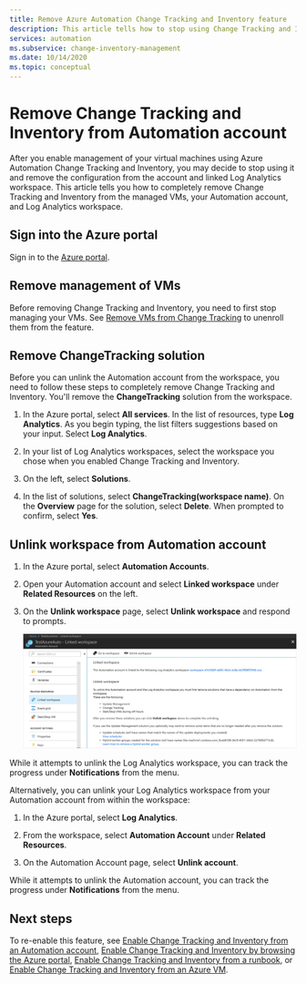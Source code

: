```yaml
---
title: Remove Azure Automation Change Tracking and Inventory feature
description: This article tells how to stop using Change Tracking and Inventory, and unlink an Automation account from the Log Analytics workspace. 
services: automation
ms.subservice: change-inventory-management
ms.date: 10/14/2020
ms.topic: conceptual
---
```


# Remove Change Tracking and Inventory from Automation account

After you enable management of your virtual machines using Azure Automation Change Tracking and Inventory, you may decide to stop using it and remove the configuration from the account and linked Log Analytics workspace. This article tells you how to completely remove Change Tracking and Inventory from the managed VMs, your Automation account, and Log Analytics workspace.

## Sign into the Azure portal

Sign in to the [Azure portal](https://portal.azure.com).

## Remove management of VMs

Before removing Change Tracking and Inventory, you need to first stop managing your VMs. See [Remove VMs from Change Tracking](remove-vms-from-change-tracking.md) to unenroll them from the feature.

## Remove ChangeTracking solution

Before you can unlink the Automation account from the workspace, you need to follow these steps to completely remove Change Tracking and Inventory. You'll remove the **ChangeTracking** solution from the workspace.

1. In the Azure portal, select **All services**. In the list of resources, type **Log Analytics**. As you begin typing, the list filters suggestions based on your input. Select **Log Analytics**.

2. In your list of Log Analytics workspaces, select the workspace you chose when you enabled Change Tracking and Inventory.

3. On the left, select **Solutions**.  

4. In the list of solutions, select **ChangeTracking(workspace name)**. On the **Overview** page for the solution, select **Delete**. When prompted to confirm, select **Yes**.

## Unlink workspace from Automation account

1. In the Azure portal, select **Automation Accounts**.

2. Open your Automation account and select **Linked workspace** under **Related Resources** on the left.

3. On the **Unlink workspace** page, select **Unlink workspace** and respond to prompts.

   ![Unlink workspace page](media/remove-feature/automation-unlink-workspace-blade.png)

While it attempts to unlink the Log Analytics workspace, you can track the progress under **Notifications** from the menu.

Alternatively, you can unlink your Log Analytics workspace from your Automation account from within the workspace:

1. In the Azure portal, select **Log Analytics**.

2. From the workspace, select **Automation Account** under **Related Resources**.

3. On the Automation Account page, select **Unlink account**.

While it attempts to unlink the Automation account, you can track the progress under **Notifications** from the menu.

## Next steps

To re-enable this feature, see [Enable Change Tracking and Inventory from an Automation account](enable-from-automation-account.md), [Enable Change Tracking and Inventory by browsing the Azure portal](enable-from-portal.md), [Enable Change Tracking and Inventory from a runbook](enable-from-runbook.md), or [Enable Change Tracking and Inventory from an Azure VM](enable-from-vm.md).
